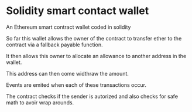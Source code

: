 # Solidity smart contact wallet

An Ethereum smart contract wallet coded in solidity

So far this wallet allows the owner of the contract to transfer ether to the contract via a fallback payable function.

It then allows this owner to allocate an allowance to another address in the wallet.

This address can then come widthraw the amount.

Events are emited when each of these transactions occur.

The contract checks if the sender is autorized and also checks for safe math to avoir wrap arounds.
